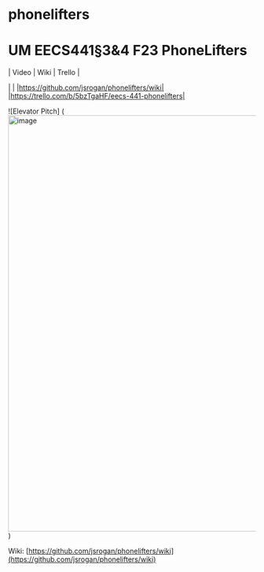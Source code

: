 # phonelifters

# UM EECS441§3&4 F23 PhoneLifters

| Video  |  Wiki |  Trello  |

| | |https://github.com/jsrogan/phonelifters/wiki| |https://trello.com/b/5bzTgaHF/eecs-441-phonelifters|

![Elevator Pitch] (<img width="845" alt="image" src="[https://user-images.githubusercontent.com/jsrogan/phonelifters/blob/main/docs/elevator%20pitch.png)](https://github.com/jsrogan/phonelifters/blob/main/Pocket%20Trainer.png?raw=true)">)

[Video]: TBD

Wiki: [https://github.com/jsrogan/phonelifters/wiki](https://github.com/jsrogan/phonelifters/wiki)
